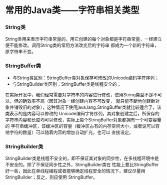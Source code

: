 # 常用的Java类——字符串相关类型

### String类

String类用来表示字符串常量的，用它创建的每个对象都是字符串常量，一经建立便不能修改。调用String类的常用方法改变后的字符串
都成为一个新的字符串，原字符串不变。

### StringBuffer类

* 与String类区别：StringBuffer类对象保存可修改的Unicode编码字符序列；
* 与StringBuilder类区别：StringBuffer类是线程安全的；

在实际开发中，我们经常需要对字符串的内容进行修改，使用String类型不是不可以，但的确效率不高（因其对象一经创建内容不可改变，
就只能不断地创建新对象并销毁旧的对象），这种情况下使用java.lang.StringBuffer类就比较适合了，该类表示的是内容可以修改的
Unicode编码字符序列，其对象创建之后，所保存的字符串内容和长度均可以修改，实际上每个StringBuffer对象都拥有一个可变容量的
字符串缓冲区，该缓冲区的容量（缓冲区占有的内存空间大小，或者说可以容纳字符的数量）可以随着内容的增加自动扩充，也可以
直接设定。

### StringBuilder类

StringBuilder类是线程不安全的，即不保证其对象的同步性，在多线程环境中是不安全的。除了不保证同步性之外，StringBuilder类在
性能上要比StringBuffer好一些，因此在单线程编程或者能够确定线程安全的情况下，建议尽量用StringBuilder；反之，则应使用
StringBuffer。
